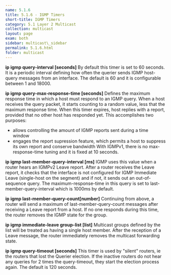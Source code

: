 ```yaml
---
name: 5.1.6
title: 5.1.6 - IGMP Timers
short-title: IGMP Timers
category: 5.1 Layer 2 Multicast 
collection: multicast
layout: page
exam: both
sidebar: multicast\_sidebar
permalink: 5.1.6.html
folder: multicast
---
```

**ip igmp query-interval \[seconds\]**
By default this timer is set to 60 seconds. It is a periodic interval defining how often the querier sends IGMP host-query messages from an interface. The default is 60 and it is configurable between 1 and 18000.

**ip igmp query-max-response-time \[seconds\]**
Defines the maximum response time in which a host must respond to an IGMP query. When a host receives the query packet, it starts counting to a random value, less that the maximum response time. When this timer expires, host replies with a report, provided that no other host has responded yet. This accomplishes two purposes:
- allows controlling the amount of IGMP reports sent during a time window
- engages the report supression feature, which permits a host to suppress its own report and conserve bandwidth
With IGMPv1, there is no max-response-time tuning and it is fixed at 10 seconds.

**ip igmp last-member-query-interval \[ms\]**
IGMP uses this value when a router hears an IGMPv2 Leave report. After a router receives the Leave report, it checks that the interface is not configured for IGMP Immediate Leave (single-host on the segment) and if not, it sends out an out-of-sequence query. The maximum-response-time in this query is set to last-member-query-interval which is 1000ms by default.

**ip igmp last-member-query-count\[number\]**
Continuing from above, a router will send a maximum of last-member-query-count messages after receiving a Leave report from a host. If no one responds during this time, the router removes the IGMP state for the group.

**ip igmp immediate-leave group-list \[list\]**
Multicast groups defined by the list will be treated as having a single host member. After the reception of a Leave message, the router immediately removes the multicast forwarding state.

**ip igmp query-timeout \[seconds\]**
This timer is used by "silent" routers, ie the routers that lost the Querier election. If the inactive routers do not hear any queries for 2 times the query-timeout, they start the election process again. The default is 120 seconds.
